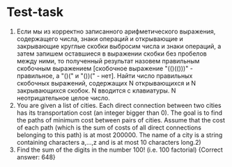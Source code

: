 # Test-task
1. Если мы из корректно записанного арифметического выражения, содержащего числа, знаки операций и
открывающие и закрывающие круглые скобки выбросим числа и знаки операций, а затем запишем оставшиеся 
в выражении скобки без пробелов между ними, то полученный результат назовем правильным скобочным
выражением [скобочное выражение "(()(()))" - правильное, а "()(" и "())(" - нет].
Найти число правильных скобочных выражений, содержащих N открывающихся и N закрывающихся скобок. 
N вводится с клавиатуры. N неотрицательное целое число.
2. You are given a list of cities. Each direct connection between two cities has its transportation cost 
(an integer bigger than 0). The goal is to find the paths of minimum cost between pairs of cities. Assume that 
the cost of each path (which is the sum of costs of all direct connections belonging to this path)
is at most 200000. The name of a city is a string containing characters a,...,z and is at most 10 characters long.2)
3. Find the sum of the digits in the number 100! (i.e. 100 factorial) 
{Correct answer: 648}


